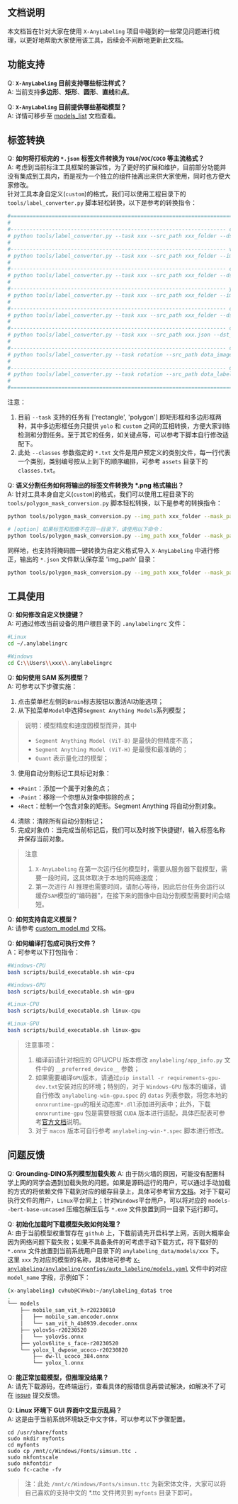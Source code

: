 ## 文档说明

本文档旨在针对大家在使用 `X-AnyLabeling` 项目中碰到的一些常见问题进行梳理，以更好地帮助大家使用该工具，后续会不间断地更新此文档。</br>

## 功能支持

Q: **`X-AnyLabeling` 目前支持哪些标注样式？**</br>
A: 当前支持**多边形**、**矩形**、**圆形**、**直线**和**点**。</br>

Q: **`X-AnyLabeling` 目前提供哪些基础模型？**</br>
A: 详情可移步至 [models_list](./models_list.md) 文档查看。

## 标签转换

Q: **如何将打标完的 `*.json` 标签文件转换为 `YOLO`/`VOC`/`COCO` 等主流格式？**</br>
A: 考虑到当前标注工具框架的兼容性，为了更好的扩展和维护，目前部分功能并没有集成到工具内，而是视为一个独立的组件抽离出来供大家使用，同时也方便大家修改。</br>
针对工具本身自定义(`custom`)的格式，我们可以使用工程目录下的 `tools/label_converter.py` 脚本轻松转换，以下是参考的转换指令：

```bash
#======================================================================= Usage ========================================================================#
#
#-------------------------------------------------------------------- custom2voc  ---------------------------------------------------------------------#
# python tools/label_converter.py --task xxx --src_path xxx_folder --dst_path xxx_folder --classes xxx.txt --mode custom2voc
#                                                                                                                            
#-------------------------------------------------------------------- voc2custom  ---------------------------------------------------------------------#
# python tools/label_converter.py --task xxx --src_path xxx_folder --img_path xxx_folder --classes xxx.txt --mode voc2custom
#                                                                                                                           
#-------------------------------------------------------------------- custom2yolo  --------------------------------------------------------------------#
# python tools/label_converter.py --task xxx --src_path xxx_folder --dst_path xxx_folder --classes xxx.txt --mode custom2yolo                   
#                                                                                                                            
#-------------------------------------------------------------------- yolo2custom  --------------------------------------------------------------------#
# python tools/label_converter.py --task xxx --src_path xxx_folder --img_path xxx_folder --classes xxx.txt --mode yolo2custom
#                                                                                                                                                      
#-------------------------------------------------------------------- custom2coco  --------------------------------------------------------------------#
# python tools/label_converter.py --task xxx --src_path xxx_folder --dst_path xxx_folder --classes xxx.txt --mode custom2coco                      
#                                                                                                                                                      
#-------------------------------------------------------------------- coco2custom  --------------------------------------------------------------------#
# python tools/label_converter.py --task xxx --src_path xxx.json --dst_pat xxx_folder --img_path xxx_folder --classes xxx.txt --mode coco2custom                     
#
#-------------------------------------------------------------------- custom2dota  --------------------------------------------------------------------#
# python tools/label_converter.py --task rotation --src_path dota_image_folder --dst_path save_folder --mode custom2dota
#     
#-------------------------------------------------------------------- dota2custom  --------------------------------------------------------------------#
# python tools/label_converter.py --task rotation --src_path dota_label_folder --img_path dota_image_folder --mode dota2custom
#                                                                               
#======================================================================= Usage ========================================================================#
```

注意：
1. 目前 `--task` 支持的任务有 ['rectangle', 'polygon'] 即矩形框和多边形框两种，其中多边形框任务只提供 `yolo` 和 `custom` 之间的互相转换，方便大家训练检测和分割任务。至于其它的任务，如关键点等，可以参考下脚本自行修改适配下。</br>
2. 此处 `--classes` 参数指定的  `*.txt` 文件是用户预定义的类别文件，每一行代表一个类别，类别编号按从上到下的顺序编排，可参考 `assets` 目录下的 `classes.txt`。</br>

Q: **语义分割任务如何将输出的标签文件转换为 \*.png 格式输出？**</br>
A: 针对工具本身自定义(`custom`)的格式，我们可以使用工程目录下的 `tools/polygon_mask_conversion.py` 脚本轻松转换，以下是参考的转换指令：

```bash
python tools/polygon_mask_conversion.py --img_path xxx_folder --mask_path xxx_folder --mode poly2mask

# [option] 如果标签和图像不在同一目录下，请使用以下命令：
python tools/polygon_mask_conversion.py --img_path xxx_folder --mask_path xxx_folder --json_path xxx_folder --mode poly2mask
```

同样地，也支持将掩码图一键转换为自定义格式导入 `X-AnyLabeling` 中进行修正，输出的 `*.json` 文件默认保存至 'img_path' 目录：

```bash
python tools/polygon_mask_conversion.py --img_path xxx_folder --mask_path xxx_folder --mode mask2poly
```

## 工具使用

Q: **如何修改自定义快捷键？**
</br>
A: 可通过修改当前设备的用户根目录下的 `.anylabelingrc` 文件：

```bash
#Linux
cd ~/.anylabelingrc

#Windows
cd C:\\Users\\xxx\\.anylabelingrc

```

Q: **如何使用 SAM 系列模型？**</br>
A: 可参考以下步骤实施：
1. 点击菜单栏左侧的`Brain`标志按钮以激活AI功能选项；
2. 从下拉菜单`Model`中选择`Segment Anything Models`系列模型；
> 说明：模型精度和速度因模型而异，其中</br>
> - `Segment Anything Model (ViT-B)` 是最快的但精度不高；</br>
> - `Segment Anything Model (ViT-H)` 是最慢和最准确的；</br>
> - `Quant` 表示量化过的模型；</br>
3. 使用自动分割标记工具标记对象：
- `+Point`：添加一个属于对象的点；
- `-Point`：移除一个你想从对象中排除的点；
- `+Rect`：绘制一个包含对象的矩形。Segment Anything 将自动分割对象。
4. 清除：清除所有自动分割标记；
5. 完成对象(f)：当完成当前标记后，我们可以及时按下快捷键f，输入标签名称并保存当前对象。

> 注意</br>
> 1. `X-AnyLabeling` 在第一次运行任何模型时，需要从服务器下载模型，需要一段时间，这具体取决于本地的网络速度；</br>
> 2. 第一次进行 AI 推理也需要时间，请耐心等待，因此后台任务会运行以缓存`SAM`模型的“编码器”，在接下来的图像中自动分割模型需要时间会缩短。</br>

Q: **如何支持自定义模型？**</br>
A: 请参考 [custom_model.md](./custom_model.md) 文档。

Q: **如何编译打包成可执行文件？**</br>
A：可参考以下打包指令：</br>

```bash
#Windows-CPU
bash scripts/build_executable.sh win-cpu

#Windows-GPU
bash scripts/build_executable.sh win-gpu

#Linux-CPU
bash scripts/build_executable.sh linux-cpu

#Linux-GPU
bash scripts/build_executable.sh linux-gpu
```

> 注意事项：</br>
> 1. 编译前请针对相应的 GPU/CPU 版本修改 `anylabeling/app_info.py` 文件中的 `__preferred_device__` 参数；</br>
> 2. 如果需要编译`GPU`版本，请通过`pip install -r requirements-gpu-dev.txt`安装对应的环境；特别的，对于 `Windows-GPU` 版本的编译，请自行修改 `anylabeling-win-gpu.spec` 的 `datas` 列表参数，将您本地的`onnxruntime-gpu`的相关动态库`*.dll`添加进列表中；此外，下载 `onnxruntime-gpu` 包是需要根据 `CUDA` 版本进行适配，具体匹配表可参考[官方文档](https://onnxruntime.ai/docs/execution-providers/CUDA-ExecutionProvider.html)说明。</br>
> 3. 对于 `macos` 版本可自行参考 `anylabeling-win-*.spec` 脚本进行修改。

## 问题反馈

Q: **Grounding-DINO系列模型加载失败**
A: 由于防火墙的原因，可能没有配置科学上网的同学会遇到加载失败的问题。如果是源码运行的用户，可以通过手动加载的方式的将依赖文件下载到对应的缓存目录上，具体可参考官方[文档](https://huggingface.co/docs/transformers/installation#offline-mode)。对于下载可执行文件的用户，`Linux`平台同上；针对`Windows`平台用户，可以将对应的 `models--bert-base-uncased` 压缩包解压后与 `*.exe` 文件放置到同一目录下运行即可。

Q: **初始化加载时下载模型失败如何处理？**</br>
A: 由于当前模型权重暂存在 `github` 上，下载前请先开启科学上网，否则大概率会因为网络问题下载失败；如果不具备条件的可考虑手动下载方式，将下载好的 `*.onnx` 文件放置到当前系统用户目录下的 `anylabeling_data/models/xxx` 下。</br>
这里 `xxx` 为对应的模型的名称，具体地可参考 [`X-anylabeling/anylabeling/configs/auto_labeling/models.yaml`](../anylabeling/configs/auto_labeling/models.yaml) 文件中的对应 `model_name` 字段，示例如下：

```bash
(x-anylabeling) cvhub@CVHub:~/anylabeling_data$ tree
.
└── models
    ├── mobile_sam_vit_h-r20230810
    │   ├── mobile_sam.encoder.onnx
    │   └── sam_vit_h_4b8939.decoder.onnx
    ├── yolov5s-r20230520
    │   └── yolov5s.onnx
    ├── yolov6lite_s_face-r20230520
    └── yolox_l_dwpose_ucoco-r20230820
        ├── dw-ll_ucoco_384.onnx
        └── yolox_l.onnx
```

Q: **能正常加载模型，但推理没结果？**</br>
A: 请先下载源码，在终端运行，查看具体的报错信息再尝试解决，如解决不了可在 [issue](https://github.com/CVHub520/X-AnyLabeling/issues) 提交反馈。

Q: **Linux 环境下 GUI 界面中文显示乱码？**</br>
A: 这是由于当前系统环境缺乏中文字体，可以参考以下步骤配置。

```
cd /usr/share/fonts
sudo mkdir myfonts
cd myfonts
sudo cp /mnt/c/Windows/Fonts/simsun.ttc .
sudo mkfontscale
sudo mkfontdir
sudo fc-cache -fv
```

> 注：此处 `/mnt/c/Windows/Fonts/simsun.ttc` 为新宋体文件，大家可以将自己喜欢的支持中文的 *.ttc 文件拷贝到 `myfonts` 目录下即可。